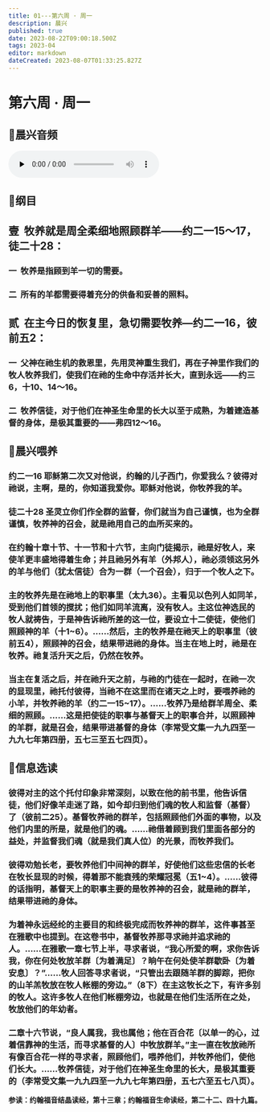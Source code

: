 ```yaml
---
title: 01---第六周 · 周一
description: 晨兴
published: true
date: 2023-08-22T09:00:18.500Z
tags: 2023-04
editor: markdown
dateCreated: 2023-08-07T01:33:25.827Z
---
```


# 第六周 · 周一
## 🎵晨兴音频
<audio id="audio" controls="" preload="none">
      <source id="mp3" src="/2023-04/week6/week6day1.mp3">
</audio>

## 📖纲目

## **壹  牧养就是周全柔细地照顾群羊——约二一15～17，徒二十28：**

### 一  牧养是指顾到羊一切的需要。

### 二  所有的羊都需要得着充分的供备和妥善的照料。

## **贰  在主今日的恢复里，急切需要牧养—约二一16，彼前五2：**

### 一  父神在祂生机的救恩里，先用灵神重生我们，再在子神里作我们的牧人牧养我们，使我们在祂的生命中存活并长大，直到永远——约三6，十10、14～16。

### 二  牧养信徒，对于他们在神圣生命里的长大以至于成熟，为着建造基督的身体，是极其重要的——弗四12～16。

## 📖晨兴喂养

### **约二一16	耶稣第二次又对他说，约翰的儿子西门，你爱我么？彼得对祂说，主啊，是的，你知道我爱你。耶稣对他说，你牧养我的羊。**

### **徒二十28	圣灵立你们作全群的监督，你们就当为自己谨慎，也为全群谨慎，牧养神的召会，就是祂用自己的血所买来的。**

### 在约翰十章十节、十一节和十六节，主向门徒揭示，祂是好牧人，来使羊更丰盛地得着生命；并且祂另外有羊（外邦人），祂必须领这另外的羊与他们（犹太信徒）合为一群（一个召会），归于一个牧人之下。

### 主的牧养先是在祂地上的职事里（太九36）。主看见以色列人如同羊，受到他们首领的搅扰；他们如同羊流离，没有牧人。主这位神选民的牧人就祷告，于是神告诉祂所差的这一位，要设立十二使徒，使他们照顾神的羊（十1~6）。……然后，主的牧养是在祂天上的职事里（彼前五4），照顾神的召会，结果带进祂的身体。当主在地上时，祂是在牧养。祂复活升天之后，仍然在牧养。

### 当主在复活之后，并在祂升天之前，与祂的门徒在一起时，在祂一次的显现里，祂托付彼得，当祂不在这里而在诸天之上时，要喂养祂的小羊，并牧养祂的羊（约二一15~17）。……牧养乃是给群羊周全、柔细的照顾。……这是把使徒的职事与基督天上的职事合并，以照顾神的羊群，就是召会，结果带进基督的身体（李常受文集一九九四至一九九七年第四册，五七三至五七四页）。

## 📖信息选读

### 彼得对主的这个托付印象非常深刻，以致在他的前书里，他告诉信徒，他们好像羊走迷了路，如今却归到他们魂的牧人和监督（基督）了（彼前二25）。基督牧养祂的群羊，包括照顾他们外面的事物，以及他们内里的所是，就是他们的魂。……祂借着顾到我们里面各部分的益处，并监督我们魂（就是我们真人位）的光景，而牧养我们。

### 彼得劝勉长老，要牧养他们中间神的群羊，好使他们这些忠信的长老在牧长显现的时候，得着那不能衰残的荣耀冠冕（五1~4）。……彼得的话指明，基督天上的职事主要的是牧养神的召会，就是祂的群羊，结果带进祂的身体。

### 为着神永远经纶的主要目的和终极完成而牧养神的群羊，这件事甚至在雅歌中也提到。在这卷书中，基督牧养那寻求祂并追求祂的人。……在雅歌一章七节上半，寻求者说，“我心所爱的啊，求你告诉我，你在何处牧放羊群〔为着满足〕？晌午在何处使羊群歇卧〔为着安息〕？”……牧人回答寻求者说，“只管出去跟随羊群的脚踪，把你的山羊羔牧放在牧人帐棚的旁边。”（8下）在主这牧长之下，有许多别的牧人。这许多牧人在他们帐棚旁边，也就是在他们生活所在之处，牧放他们的年幼者。

### 二章十六节说，“良人属我，我也属他；他在百合花〔以单一的心，过着信靠神的生活，而寻求基督的人〕中牧放群羊。”主一直在牧放祂所有像百合花一样的寻求者，照顾他们，喂养他们，并牧养他们，使他们长大。……牧养信徒，对于他们在神圣生命里的长大，是极其重要的（李常受文集一九九四至一九九七年第四册，五七六至五七八页）。

**参读：约翰福音结晶读经，第十三章；约翰福音生命读经，第二十二、四十九篇。**
<!-- Google tag (gtag.js) -->
<script async src="https://www.googletagmanager.com/gtag/js?id=G-1P8709Z16T"></script>
<script>
  window.dataLayer = window.dataLayer || [];
  function gtag(){dataLayer.push(arguments);}
  gtag('js', new Date());

  gtag('config', 'G-1P8709Z16T');
</script>